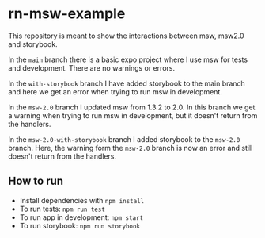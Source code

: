 # rn-msw-example

This repository is meant to show the interactions between msw, msw2.0 and storybook.

In the `main` branch there is a basic expo project where I use msw for tests and development. There are no warnings or errors.

In the `with-storybook` branch I have added storybook to the main branch and here we get an error when trying to run msw in development.

In the `msw-2.0` branch I updated msw from 1.3.2 to 2.0. In this branch we get a warning when trying to run msw in development, but it doesn't return from the handlers.

In the `msw-2.0-with-storybook` branch I added storybook to the `msw-2.0` branch. Here, the warning form the `msw-2.0` branch is now an error and still doesn't return from the handlers.

## How to run

- Install dependencies with `npm install`
- To run tests: `npm run test`
- To run app in development: `npm start`
- To run storybook: `npm run storybook`
